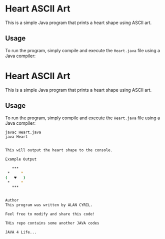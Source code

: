 # Heart ASCII Art

This is a simple Java program that prints a heart shape using ASCII art.

## Usage

To run the program, simply compile and execute the `Heart.java` file using a Java compiler:


# Heart ASCII Art

This is a simple Java program that prints a heart shape using ASCII art.

## Usage

To run the program, simply compile and execute the `Heart.java` file using a Java compiler:

```bash
javac Heart.java
java Heart


This will output the heart shape to the console.

Example Output

   ***   
 *     * 
(   ♥   )
 *     * 
   ***


Author
This program was written by ALAN CYRIL.

Feel free to modify and share this code!

THis repo contains some another JAVA codes

JAVA 4 Life...

